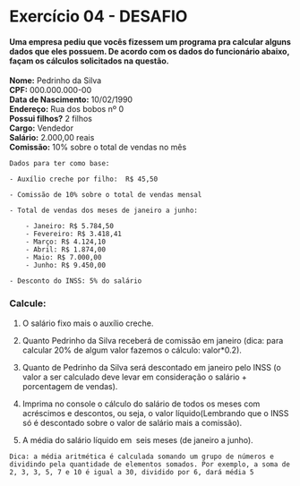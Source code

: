 # Exercício 04 - DESAFIO

#### Uma empresa pediu que vocês fizessem um programa pra calcular alguns dados que eles possuem. De acordo com os dados do funcionário abaixo, façam os cálculos solicitados na questão.


**Nome:** Pedrinho da Silva
<br>
**CPF:** 000.000.000-00
<br>
**Data de Nascimento:** 10/02/1990
<br>
**Endereço:** Rua dos bobos nº 0
<br>
**Possui filhos?** 2 filhos
<br>
**Cargo:** Vendedor
<br>
**Salário:** 2.000,00 reais
<br>
**Comissão:** 10% sobre o total de vendas no mês

```
Dados para ter como base:

- Auxílio creche por filho:  R$ 45,50

- Comissão de 10% sobre o total de vendas mensal

- Total de vendas dos meses de janeiro a junho:

    - Janeiro: R$ 5.784,50
    - Fevereiro: R$ 3.418,41
    - Março: R$ 4.124,10
    - Abril: R$ 1.874,00
    - Maio: R$ 7.000,00
    - Junho: R$ 9.450,00

- Desconto do INSS: 5% do salário
```

### Calcule:

1) O salário fixo mais o auxílio creche.

2) Quanto Pedrinho da Silva receberá de comissão em janeiro (dica: para calcular 20% de algum valor fazemos o cálculo: valor*0.2).

3) Quanto de Pedrinho da Silva será descontado em janeiro pelo INSS (o valor a ser calculado deve levar em consideração o salário + porcentagem de vendas).

4) Imprima no console o cálculo do salário de todos os meses com acréscimos e descontos, ou seja, o valor líquido(Lembrando que o INSS só é descontado sobre o valor de salário mais a comissão).

5) A média do salário líquido em  seis meses (de janeiro a junho).

  ```Dica: a média aritmética é calculada somando um grupo de números e dividindo pela quantidade de elementos somados. Por exemplo, a soma de 2, 3, 3, 5, 7 e 10 é igual a 30, dividido por 6, dará média 5```

